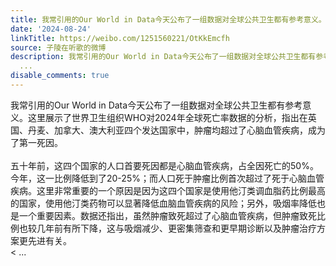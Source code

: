 ```yaml
---
title: 我常引用的Our World in Data今天公布了一组数据对全球公共卫生都有参考意义。这里展示了世界卫生组织WHO对2024年全球死亡率数据的分析，指出在英国、丹麦、加拿...
date: '2024-08-24'
linkTitle: https://weibo.com/1251560221/OtKkEmcfh
source: 子陵在听歌的微博
description: 我常引用的Our World in Data今天公布了一组数据对全球公共卫生都有参考意义。这里展示了世界卫生组织WHO对2024年全球死亡率数据的分析，指出在英国、丹麦、加拿大、澳大利亚四个发达国家中，肿瘤均超过了心脑血管疾病，成为了第一死因。<br><br>五十年前，这四个国家的人口首要死因都是心脑血管疾病，占全因死亡的50%。今年，这一比例降低到了20-25%；而人口死于肿瘤比例首次超过了死于心脑血管疾病。这里非常重要的一个原因是因为这四个国家是使用他汀类调血脂药比例最高的国家，使用他汀类药物可以显著降低血脑血管疾病的风险；另外，吸烟率降低也是一个重要因素。数据还指出，虽然肿瘤致死超过了心脑血管疾病，但肿瘤致死比例也较几年前有所下降，这与吸烟减少、更密集筛查和更早期诊断以及肿瘤治疗方案更先进有关。<br><
  ...
disable_comments: true
---
```

我常引用的Our World in Data今天公布了一组数据对全球公共卫生都有参考意义。这里展示了世界卫生组织WHO对2024年全球死亡率数据的分析，指出在英国、丹麦、加拿大、澳大利亚四个发达国家中，肿瘤均超过了心脑血管疾病，成为了第一死因。<br><br>五十年前，这四个国家的人口首要死因都是心脑血管疾病，占全因死亡的50%。今年，这一比例降低到了20-25%；而人口死于肿瘤比例首次超过了死于心脑血管疾病。这里非常重要的一个原因是因为这四个国家是使用他汀类调血脂药比例最高的国家，使用他汀类药物可以显著降低血脑血管疾病的风险；另外，吸烟率降低也是一个重要因素。数据还指出，虽然肿瘤致死超过了心脑血管疾病，但肿瘤致死比例也较几年前有所下降，这与吸烟减少、更密集筛查和更早期诊断以及肿瘤治疗方案更先进有关。<br>< ...
